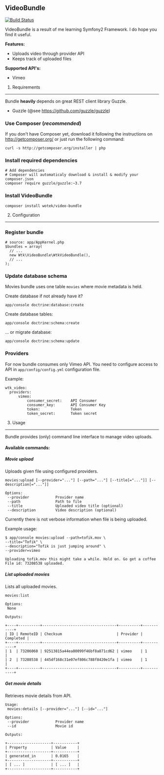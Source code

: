 VideoBundle
----------------------------------

[![Build Status](https://travis-ci.org/wotek/VideoBundle.png?branch=master)](https://travis-ci.org/wotek/VideoBundle)

VideoBundle is a result of me learning Symfony2 Framework.
I do hope you find it useful.

**Features:**

* Uploads video through provider API
* Keeps track of uploaded files

**Supported API's:**

* Vimeo

1) Requirements
----------------------------------

Bundle **heavily** depends on great REST client library Guzzle.

* Guzzle (@see https://github.com/guzzle/guzzle)

### Use Composer (*recommended*)

If you don't have Composer yet, download it following the instructions on
http://getcomposer.org/ or just run the following command:

    curl -s http://getcomposer.org/installer | php

### Install required dependencies

    # Add dependencies
    # Composer will automaticaly download & install & modify your composer.json
    composer require guzzle/guzzle:~3.7

### Install VideoBundle

    composer install wotek/video-bundle

2) Configuration
----------------------------------

### Register bundle

    # source: app/AppKernel.php
    $bundles = array(
      // ...
      new Wtk\VideoBundle\WtkVideoBundle(),
      // ...
    );

### Update database schema

Movies bundle uses one table ``movies`` where movie metadata is held.

Create database if not already have it?

    app/console doctrine:database:create

Create database tables:

    app/console doctrine:schema:create

... or migrate database:

    app/console doctrine:schema:update

### Providers

For now bundle consumes only Vimeo API.
You need to configure access to API in `app/config/config.yml` configuration file.

Example:

    wtk_video:
      providers:
          vimeo:
              consumer_secret:    API Consumer
              consumer_key:       API Consumer Key
              token:              Token
              token_secret:       Token secret

3) Usage
----------------------------------

Bundle provides (only) command line interface to manage video uploads.

#### Available commands:

##### Movie upload

Uploads given file using configured providers.

    movies:upload [--provider="..."] [--path="..."] [--title[="..."]] [--description[="..."]]

    Options:
     --provider            Provider name
     --path                Path to file
     --title               Uploaded video title (optional)
     --description         Video description (optional)

Currently there is not verbose information when file is being uploaded.

Example usage:

    $ app/console movies:upload --path=tofik.mov \
    --title="Tofik" \
    --description="Tofik is just jumping around" \
    --provider=vimeo

    Uploading tofik.mov this might take a while. Hold on. Go get a coffee
    File id: 73208538 uploaded.


##### List uploaded movies

Lists all uploaded movies.

    movies:list

    Options:
     None

    Outputs:

    +----+----------+----------------------------------+----------+-----------+
    | ID | RemoteID | Checksum                         | Provider | Completed |
    +----+----------+----------------------------------+----------+-----------+
    | 1  | 73206060 | 92513815a44ea80099f46bf8a871cd62 | vimeo    | 1         |
    | 2  | 73208538 | 445df168c31e07ef806c788f8420e1fa | vimeo    | 1         |
    +----+----------+----------------------------------+----------+-----------+


##### Get movie details

Retrieves movie details from API.

    Usage:
     movies:details [--provider="..."] [--id="..."]

    Options:
     --provider            Provider name
     --id                  Movie id

    Outputs:

    +--------------------+-----------+
    | Property           | Value     |
    +--------------------+-----------+
    | generated_in       | 0.0165    |
    +--------------------+-----------+
    | [ ... ]            | [ ... ]   |
    +--------------------+-----------+





